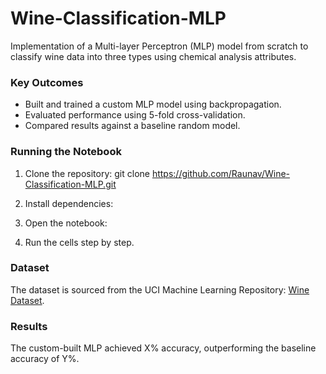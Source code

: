 # Wine-Classification-MLP
Implementation of a Multi-layer Perceptron (MLP) model from scratch to classify wine data into three types using chemical analysis attributes.

### Key Outcomes
- Built and trained a custom MLP model using backpropagation.
- Evaluated performance using 5-fold cross-validation.
- Compared results against a baseline random model.

### Running the Notebook
1. Clone the repository:
git clone https://github.com/Raunav/Wine-Classification-MLP.git

2. Install dependencies:

3. Open the notebook:

4. Run the cells step by step.

### Dataset
The dataset is sourced from the UCI Machine Learning Repository: [Wine Dataset](https://archive.ics.uci.edu/ml/datasets/wine).

### Results
The custom-built MLP achieved X% accuracy, outperforming the baseline accuracy of Y%.
